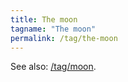 ```yaml
---
title: The moon
tagname: "The moon"
permalink: /tag/the-moon
---
```


See also: [/tag/moon](/tag/moon).